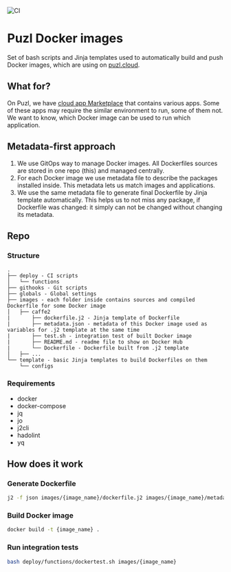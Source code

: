 ![CI](https://github.com/puzl-ee/docker-images/workflows/CI/badge.svg)

# Puzl Docker images
Set of bash scripts and Jinja templates used to automatically build and push Docker images, which are using on [puzl.cloud](https://puzl.cloud).

## What for?
On Puzl, we have [cloud app Marketplace](https://puzl.cloud/cloud-marketplace) that contains various apps. Some of these apps may require the similar environment to run, some of them not. We want to know, which Docker image can be used to run which application.

## Metadata-first approach
1. We use GitOps way to manage Docker images. All Dockerfiles sources are stored in one repo (this) and managed centrally.
1. For each Docker image we use metadata file to describe the packages installed inside. This metadata lets us match images and applications.
1. We use the same metadata file to generate final Dockerfile by Jinja template automatically. This helps us to not miss any package, if Dockerfile was changed: it simply can not be changed without changing its metadata.

## Repo
### Structure
```
.
├── deploy - CI scripts
│   └── functions
├── githooks - Git scripts
├── globals - Global settings
├── images - each folder inside contains sources and compiled Dockerfile for some Docker image
│   ├── caffe2
|       ├── dockerfile.j2 - Jinja template of Dockerfile
|       ├── metadata.json - metadata of this Docker image used as variables for .j2 template at the same time
|       ├── test.sh - integration test of built Docker image
|       ├── README.md - readme file to show on Docker Hub
|       └── Dockerfile - Dockerfile built from .j2 template
│   ├── ...
└── template - basic Jinja templates to build Dockerfiles on them
    └── configs
```

### Requirements
  - docker
  - docker-compose
  - jq
  - jo
  - j2cli
  - hadolint
  - yq
 
## How does it work
### Generate Dockerfile
```bash
j2 -f json images/{image_name}/dockerfile.j2 images/{image_name}/metadata.json -o ./Dockerfile
```
### Build Docker image
```bash
docker build -t {image_name} .
```
### Run integration tests
```bash
bash deploy/functions/dockertest.sh images/{image_name}
```
